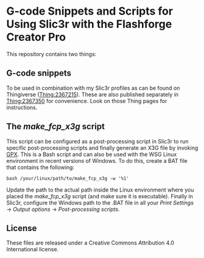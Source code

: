 # G-code Snippets and Scripts for Using Slic3r with the Flashforge Creator Pro

This repository contains two things:

## G-code snippets
To be used in combination with my Slic3r profiles as can be found on Thingiverse ([Thing:2367215](https://www.thingiverse.com/thing:2367215)). These are also published separately in [Thing:2367350](https://www.thingiverse.com/thing:2367350) for convenience. Look on those Thing pages for instructions.

## The *make_fcp_x3g* script
This script can be configured as a post-processing script in Slic3r to run specific post-processing scripts and finally generate an X3G file by invoking [GPX](https://github.com/markwal/GPX). This is a Bash script and can also be used with the WSG Linux environment in recent versions of Windows. To do this, create a BAT file that contains the following:
```
bash /your/linux/path/to/make_fcp_x3g -w '%1'
```
Update the path to the actual path inside the Linux environment where you placed the *make_fcp_x3g* script (and make sure it is executable). Finally in Slic3r, configure the Windows path to the .BAT file in all your *Print Settings* → *Output options* → *Post-processing scripts*.


## License
These files are released under a Creative Commons Attribution 4.0 International license.

